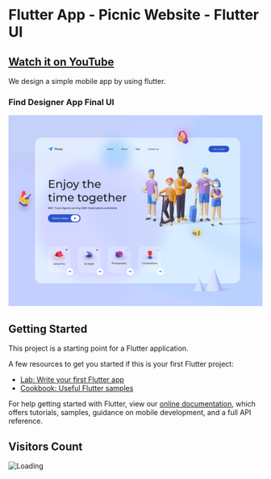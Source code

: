 # Flutter App - Picnic Website - Flutter UI

## [Watch it on YouTube]()

We design a simple mobile app by using flutter.

### Find Designer App Final UI

![App UI](https://github.com/ravi84184/flutter_picnic_web/blob/main/ss.png)



## Getting Started

This project is a starting point for a Flutter application.

A few resources to get you started if this is your first Flutter project:

- [Lab: Write your first Flutter app](https://flutter.dev/docs/get-started/codelab)
- [Cookbook: Useful Flutter samples](https://flutter.dev/docs/cookbook)

For help getting started with Flutter, view our
[online documentation](https://flutter.dev/docs), which offers tutorials,
samples, guidance on mobile development, and a full API reference.

## Visitors Count

<img align="left" src = "https://profile-counter.glitch.me/flutter_picnic_web/count.svg" alt ="Loading">
